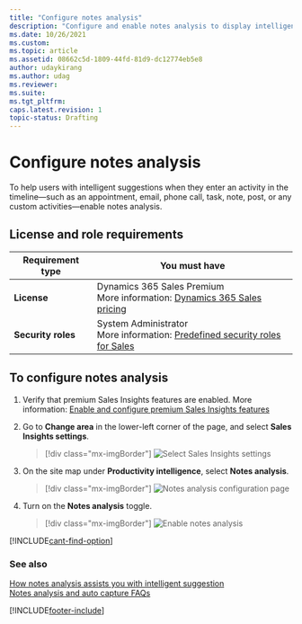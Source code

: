 ```yaml
---
title: "Configure notes analysis"
description: "Configure and enable notes analysis to display intelligent suggestions when your users enter an activity on the timeline."
ms.date: 10/26/2021
ms.custom: 
ms.topic: article
ms.assetid: 08662c5d-1809-44fd-81d9-dc12774eb5e8
author: udaykirang
ms.author: udag
ms.reviewer: 
ms.suite: 
ms.tgt_pltfrm: 
caps.latest.revision: 1
topic-status: Drafting
---
```

# Configure notes analysis 

To help users with intelligent suggestions when they enter an activity in the timeline&mdash;such as an appointment, email, phone call, task, note, post, or any custom activities&mdash;enable notes analysis.

## License and role requirements
| Requirement type | You must have |
|-----------------------|---------|
| **License** | Dynamics 365 Sales Premium <br>More information: [Dynamics 365 Sales pricing](https://dynamics.microsoft.com/sales/pricing/) |
| **Security roles** | System Administrator <br>  More information: [Predefined security roles for Sales](security-roles-for-sales.md)|


## To configure notes analysis 

1. Verify that premium Sales Insights features are enabled. More information: [Enable and configure premium Sales Insights features](intro-admin-guide-sales-insights.md#enable-and-configure-premium-sales-insights-features)

2.	Go to **Change area** in the lower-left corner of the page, and select **Sales Insights settings**.

    > [!div class="mx-imgBorder"]
    > ![Select Sales Insights settings](media/si-admin-change-area-sales-insights-settings.png "Select Sales Insights settings")

3.  On the site map under **Productivity intelligence**, select **Notes analysis**.

    > [!div class="mx-imgBorder"]
    > ![Notes analysis configuration page](media/si-admin-notes-analysis-configuration-page.png "Notes analysis configuration page")

4. Turn on the **Notes analysis** toggle.

    > [!div class="mx-imgBorder"]
    > ![Enable notes analysis](media/si-admin-notes-analysis-enable.png "Enable notes analysis")

[!INCLUDE[cant-find-option](../includes/cant-find-option.md)]

### See also

[How notes analysis assists you with intelligent suggestion](notes-analysis.md)  
[Notes analysis and auto capture FAQs](faq-notes-analysis-auto-capture.md)

[!INCLUDE[footer-include](../includes/footer-banner.md)]
